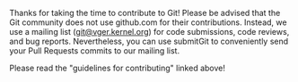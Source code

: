Thanks for taking the time to contribute to Git! Please be advised that the
Git community does not use github.com for their contributions. Instead, we use
a mailing list (git@vger.kernel.org) for code submissions, code reviews, and
bug reports. Nevertheless, you can use submitGit to conveniently send your Pull
Requests commits to our mailing list.

Please read the "guidelines for contributing" linked above!
